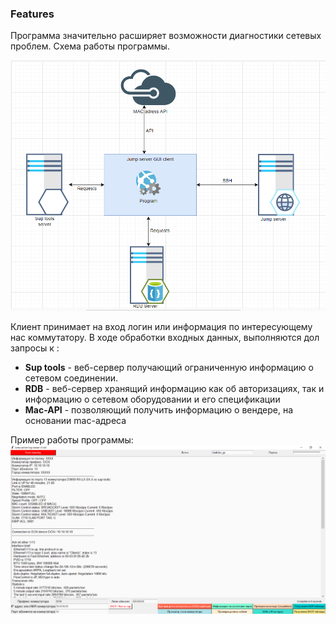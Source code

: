 ### Features

Программа значительно расширяет возможности диагностики сетевых проблем.
Схема работы программы.

![](https://github.com/SkarioT/GUI_network-hardware-log-viewer/blob/main/example_screen/scheme.png)

Клиент принимает на вход логин или информация по интересующему нас коммутатору.
В ходе обработки входных данных, выполняются дол запросы к :
- **Sup tools** - веб-сервер получающий ограниченную информацию о сетевом соединении.
- **RDB** - веб-сервер хранящий информацию как об авторизациях, так и информацию о сетевом оборудовании и его спецификации
- **Mac-API** - позволяющий получить информацию о вендере, на основании mac-адреса

Пример работы программы:
![](https://github.com/SkarioT/GUI_network-hardware-log-viewer/blob/main/example_screen/jump_server_scr_1.png)